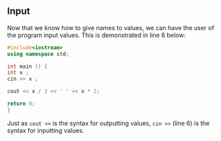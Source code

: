 ## Input

Now that we know how to give names to values, we can have the user of the program input
values. This is demonstrated in line 6 below:
```cpp
#include<iostream>
using namespace std;

int main () {
int x ;
cin >> x ;

cout << x / 3 << ' ' << x * 2;

return 0;
}
 ```
Just as `cout <<` is the syntax for outputting values, `cin >>` (line 6) is the syntax for inputting
values.
